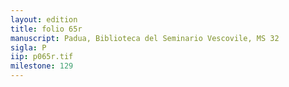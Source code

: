 ```yaml
---
layout: edition
title: folio 65r
manuscript: Padua, Biblioteca del Seminario Vescovile, MS 32
sigla: P
iip: p065r.tif
milestone: 129
---
```


